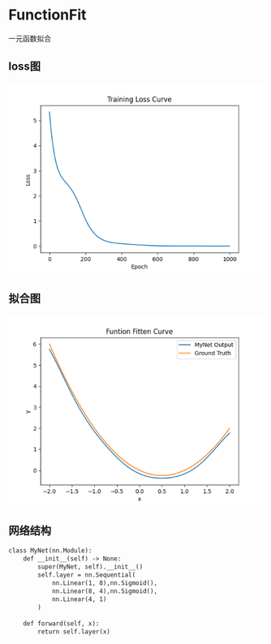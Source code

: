 # FunctionFit
一元函数拟合

## loss图
![avatar](/param/loss_curve.png)

## 拟合图
![avatar](/param/fit_curve.png)

## 网络结构
```
class MyNet(nn.Module):
    def __init__(self) -> None:
        super(MyNet, self).__init__()
        self.layer = nn.Sequential(
            nn.Linear(1, 8),nn.Sigmoid(),
            nn.Linear(8, 4),nn.Sigmoid(),
            nn.Linear(4, 1)
        )
    
    def forward(self, x):
        return self.layer(x)
```
